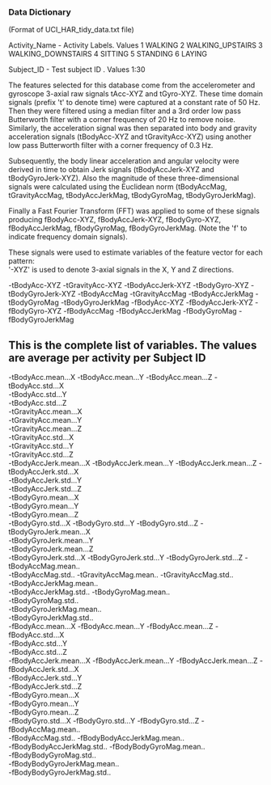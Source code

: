 ### Data Dictionary
 (Format of UCI_HAR_tidy_data.txt file)
 
Activity_Name	- Activity Labels. Values 
                1 WALKING
                2 WALKING_UPSTAIRS
                3 WALKING_DOWNSTAIRS
                4 SITTING
                5 STANDING
                6 LAYING
 
Subject_ID - Test subject ID . Values 1:30
 
The features selected for this database come from the accelerometer and gyroscope 3-axial raw signals tAcc-XYZ and tGyro-XYZ. These time domain signals (prefix 't' to denote time) were captured at a constant rate of 50 Hz. Then they were filtered using a median filter and a 3rd order low pass Butterworth filter with a corner frequency of 20 Hz to remove noise. Similarly, the acceleration signal was then separated into body and gravity acceleration signals (tBodyAcc-XYZ and tGravityAcc-XYZ) using another low pass Butterworth filter with a corner frequency of 0.3 Hz. 

Subsequently, the body linear acceleration and angular velocity were derived in time to obtain Jerk signals (tBodyAccJerk-XYZ and tBodyGyroJerk-XYZ). Also the magnitude of these three-dimensional signals were calculated using the Euclidean norm (tBodyAccMag, tGravityAccMag, tBodyAccJerkMag, tBodyGyroMag, tBodyGyroJerkMag). 

Finally a Fast Fourier Transform (FFT) was applied to some of these signals producing fBodyAcc-XYZ, fBodyAccJerk-XYZ, fBodyGyro-XYZ, fBodyAccJerkMag, fBodyGyroMag, fBodyGyroJerkMag. (Note the 'f' to indicate frequency domain signals). 

These signals were used to estimate variables of the feature vector for each pattern:  
'-XYZ' is used to denote 3-axial signals in the X, Y and Z directions.

 -tBodyAcc-XYZ
 -tGravityAcc-XYZ
 -tBodyAccJerk-XYZ
 -tBodyGyro-XYZ
 -tBodyGyroJerk-XYZ
 -tBodyAccMag
 -tGravityAccMag
 -tBodyAccJerkMag
 -tBodyGyroMag
 -tBodyGyroJerkMag
 -fBodyAcc-XYZ
 -fBodyAccJerk-XYZ
 -fBodyGyro-XYZ
 -fBodyAccMag 
 -fBodyAccJerkMag
 -fBodyGyroMag
 -fBodyGyroJerkMag
 
 
 ## This is the complete list of variables. The values are average per activity per Subject ID 
 
 -tBodyAcc.mean...X	
 -tBodyAcc.mean...Y	
 -tBodyAcc.mean...Z	
 -tBodyAcc.std...X	
 -tBodyAcc.std...Y	
 -tBodyAcc.std...Z	
 -tGravityAcc.mean...X	
 -tGravityAcc.mean...Y	
 -tGravityAcc.mean...Z	
 -tGravityAcc.std...X	
 -tGravityAcc.std...Y	
 -tGravityAcc.std...Z	
 -tBodyAccJerk.mean...X	
 -tBodyAccJerk.mean...Y	
 -tBodyAccJerk.mean...Z	
 -tBodyAccJerk.std...X	
 -tBodyAccJerk.std...Y	
 -tBodyAccJerk.std...Z	
 -tBodyGyro.mean...X	
 -tBodyGyro.mean...Y	
 -tBodyGyro.mean...Z	
 -tBodyGyro.std...X	
 -tBodyGyro.std...Y	
 -tBodyGyro.std...Z	
 -tBodyGyroJerk.mean...X	
 -tBodyGyroJerk.mean...Y	
 -tBodyGyroJerk.mean...Z	
 -tBodyGyroJerk.std...X	
 -tBodyGyroJerk.std...Y	
 -tBodyGyroJerk.std...Z	
 -tBodyAccMag.mean..	
 -tBodyAccMag.std..	
 -tGravityAccMag.mean..	
 -tGravityAccMag.std..	
 -tBodyAccJerkMag.mean..	
 -tBodyAccJerkMag.std..	
 -tBodyGyroMag.mean..	
 -tBodyGyroMag.std..	
 -tBodyGyroJerkMag.mean..	
 -tBodyGyroJerkMag.std..	
 -fBodyAcc.mean...X	
 -fBodyAcc.mean...Y	
 -fBodyAcc.mean...Z	
 -fBodyAcc.std...X	
 -fBodyAcc.std...Y	
 -fBodyAcc.std...Z	
 -fBodyAccJerk.mean...X	
 -fBodyAccJerk.mean...Y	
 -fBodyAccJerk.mean...Z	
 -fBodyAccJerk.std...X	
 -fBodyAccJerk.std...Y	
 -fBodyAccJerk.std...Z	
 -fBodyGyro.mean...X	
 -fBodyGyro.mean...Y	
 -fBodyGyro.mean...Z	
 -fBodyGyro.std...X	
 -fBodyGyro.std...Y	
 -fBodyGyro.std...Z	
 -fBodyAccMag.mean..	
 -fBodyAccMag.std..	
 -fBodyBodyAccJerkMag.mean..	
 -fBodyBodyAccJerkMag.std..	
 -fBodyBodyGyroMag.mean..	
 -fBodyBodyGyroMag.std..	
 -fBodyBodyGyroJerkMag.mean..	
 -fBodyBodyGyroJerkMag.std..
